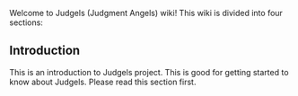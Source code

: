 Welcome to Judgels (Judgment Angels) wiki! This wiki is divided into four sections:

## Introduction

This is an introduction to Judgels project. This is good for getting started to know about Judgels. Please read this section first.

